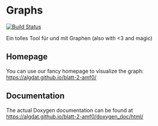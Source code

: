 # Graphs
[![Build Status](https://travis-ci.org/algdat/blatt-2-amf0.svg?branch=master)](https://travis-ci.org/algdat/blatt-2-amf0)

Ein tolles Tool für und mit Graphen (also with <3 and magic)

## Homepage
You can use our fancy homepage to visualize the graph: https://algdat.github.io/blatt-2-amf0/

## Documentation
The actual Doxygen documentation can be found at https://algdat.github.io/blatt-2-amf0/doxygen_doc/html/
